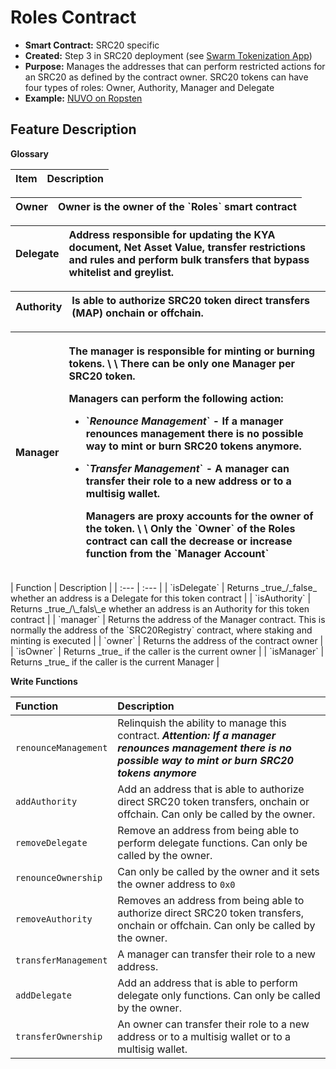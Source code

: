 # Roles Contract

* **Smart Contract:** SRC20 specific
* **Created:** Step 3 in SRC20 deployment \(see [Swarm Tokenization App](https://swarm.app/)\)
* **Purpose:** Manages the addresses that can perform restricted actions for an SRC20 as defined by the contract owner. SRC20 tokens can have four types of roles: Owner, Authority, Manager and Delegate
* **Example:**  [NUVO on Ropsten](https://ropsten.etherscan.io/address/0x32da71b47888a8c900761dff4fecd37c2e2da654#code)  

## Feature Description

**Glossary**

| Item | Description |
| :--- | :--- |


| Owner | Owner is the owner of the \`Roles\` smart contract |
| :--- | :--- |


| Delegate | Address responsible for updating the KYA document, Net Asset Value, transfer restrictions and rules and perform bulk transfers that bypass whitelist and greylist. |
| :--- | :--- |


| Authority | Is able to authorize SRC20 token direct transfers \(MAP\) onchain or offchain. |
| :--- | :--- |


<table>
  <thead>
    <tr>
      <th style="text-align:left">Manager</th>
      <th style="text-align:left">
        <p>The manager is responsible for minting or burning tokens. \ \ There can
          be only one Manager per SRC20 token.</p>
        <p>Managers can perform the following action:</p>
        <ul>
          <li>`<em><b>Renounce Management</b></em>` - If a manager renounces management
            there is no possible way to mint or burn SRC20 tokens anymore.</li>
          <li>
            <p>`<em><b>Transfer Management</b></em>` - A manager can transfer their role
              to a new address or to a multisig wallet.</p>
            <p>Managers are proxy accounts for the owner of the token. \ \ Only the `<b>Owner</b>`
              of the Roles contract can call the decrease or increase function from the
              `<b>Manager Account</b>`</p>
          </li>
        </ul>
      </th>
    </tr>
  </thead>
  <tbody></tbody>
</table>| Function | Description |
| :--- | :--- |
| `isDelegate` | Returns _true_/_false_ whether an address is a Delegate for this token contract |
| `isAuthority` | Returns _true_/\_fals\_e whether an address is an Authority for this token contract |
| `manager` | Returns the address of the Manager contract. This is normally the address of the `SRC20Registry` contract, where staking and minting is executed |
| `owner` | Returns the address of the contract owner |
| `isOwner` | Returns _true_ if the caller is the current owner |
| `isManager` | Returns _true_ if the caller is the current Manager |

**Write Functions**

| Function | Description |
| :--- | :--- |
| `renounceManagement` | Relinquish the ability to manage this contract. _**Attention:**_ _**If a manager renounces management there is no possible way to mint or burn SRC20 tokens anymore**_ |
| `addAuthority` | Add an address that is able to authorize direct SRC20 token transfers, onchain or offchain. Can only be called by the owner. |
| `removeDelegate` | Remove an address from being able to perform delegate functions. Can only be called by the owner. |
| `renounceOwnership` | Can only be called by the owner and it sets the owner address to `0x0` |
| `removeAuthority` | Removes an address from being able to authorize direct SRC20 token transfers, onchain or offchain. Can only be called by the owner. |
| `transferManagement` | A manager can transfer their role to a new address. |
| `addDelegate` | Add an address that is able to perform delegate only functions. Can only be called by the owner. |
| `transferOwnership` | An owner can transfer their role to a new address or to a multisig wallet or to a multisig wallet. |

